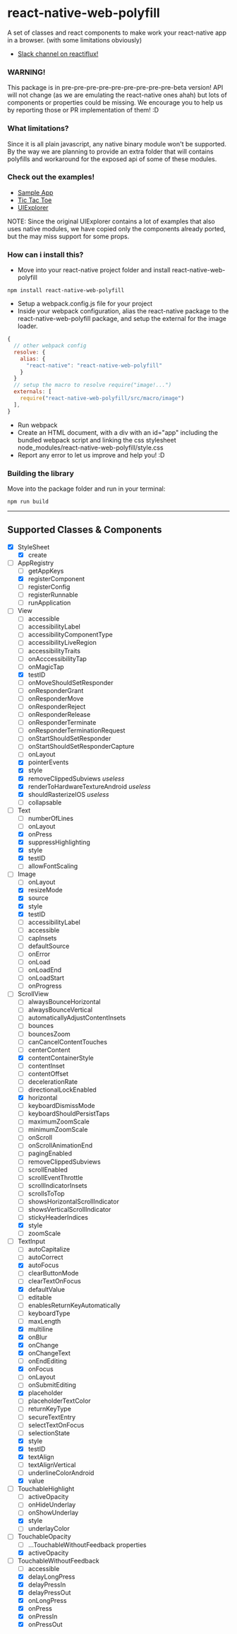 # react-native-web-polyfill
A set of classes and react components to make work your react-native app in a browser. (with some limitations obviously)
 - [Slack channel on reactiflux!](https://reactiflux.slack.com/messages/react-native-for-web/details/)

### WARNING!
This package is in pre-pre-pre-pre-pre-pre-pre-pre-pre-beta version! API will not change (as we are emulating the react-native ones ahah) but lots of components or properties could be missing.
We encourage you to help us by reporting those or PR implementation of them! :D

### What limitations?
Since it is all plain javascript, any native binary module won't be supported.
By the way we are planning to provide an extra folder that will contains polyfills and workaround for the exposed api of some of these modules.

### Check out the examples!
- [Sample App](http://mattiamanzati.github.io/react-native-web-polyfill/examples/SampleApp/)
- [Tic Tac Toe](http://mattiamanzati.github.io/react-native-web-polyfill/examples/TicTacToe/)
- [UIExplorer](http://mattiamanzati.github.io/react-native-web-polyfill/examples/UIExplorer/)

NOTE: Since the original UIExplorer contains a lot of examples that also uses native modules, we have copied only the components already ported, but the may miss support for some props.

### How can i install this?
- Move into your react-native project folder and install react-native-web-polyfill
```
npm install react-native-web-polyfill
```
- Setup a webpack.config.js file for your project
- Inside your webpack configuration, alias the react-native package to the react-native-web-polyfill package, and setup the external for the image loader.
```javascript
{
  // other webpack config
  resolve: {
    alias: {
      "react-native": "react-native-web-polyfill"
    }
  }
  // setup the macro to resolve require("image!...")
  externals: [
    require("react-native-web-polyfill/src/macro/image")
  ],
}
```
- Run webpack
- Create an HTML document, with a div with an id="app" including the bundled webpack script and linking the css stylesheet node_modules/react-native-web-polyfill/style.css
- Report any error to let us improve and help you! :D

### Building the library
Move into the package folder and run in your terminal:
```
npm run build
```

----------
## Supported Classes & Components

 - [X] StyleSheet
   - [X] create

 - [ ] AppRegistry
   - [ ] getAppKeys
   - [X] registerComponent
   - [ ] registerConfig
   - [ ] registerRunnable
   - [ ] runApplication

 - [ ] View
   - [ ] accessible
   - [ ] accessibilityLabel
   - [ ] accessibilityComponentType
   - [ ] accessibilityLiveRegion
   - [ ] accessibilityTraits
   - [ ] onAcccessibilityTap
   - [ ] onMagicTap
   - [X] testID
   - [ ] onMoveShouldSetResponder
   - [ ] onResponderGrant
   - [ ] onResponderMove
   - [ ] onResponderReject
   - [ ] onResponderRelease
   - [ ] onResponderTerminate
   - [ ] onResponderTerminationRequest
   - [ ] onStartShouldSetResponder
   - [ ] onStartShouldSetResponderCapture
   - [ ] onLayout
   - [X] pointerEvents
   - [X] style
   - [X] removeClippedSubviews *useless*
   - [X] renderToHardwareTextureAndroid *useless*
   - [X] shouldRasterizeIOS *useless*
   - [ ] collapsable

 - [ ] Text
   - [ ] numberOfLines
   - [ ] onLayout
   - [X] onPress
   - [X] suppressHighlighting
   - [X] style
   - [X] testID
   - [ ] allowFontScaling

 - [ ] Image
   - [ ] onLayout
   - [X] resizeMode
   - [X] source
   - [X] style
   - [X] testID
   - [ ] accessibilityLabel
   - [ ] accessible
   - [ ] capInsets
   - [ ] defaultSource
   - [ ] onError
   - [ ] onLoad
   - [ ] onLoadEnd
   - [ ] onLoadStart
   - [ ] onProgress

 - [ ] ScrollView
   - [ ] alwaysBounceHorizontal
   - [ ] alwaysBounceVertical
   - [ ] automaticallyAdjustContentInsets
   - [ ] bounces
   - [ ] bouncesZoom
   - [ ] canCancelContentTouches
   - [ ] centerContent
   - [X] contentContainerStyle
   - [ ] contentInset
   - [ ] contentOffset
   - [ ] decelerationRate
   - [ ] directionalLockEnabled
   - [X] horizontal
   - [ ] keyboardDismissMode
   - [ ] keyboardShouldPersistTaps
   - [ ] maximumZoomScale
   - [ ] minimumZoomScale
   - [ ] onScroll
   - [ ] onScrollAnimationEnd
   - [ ] pagingEnabled
   - [ ] removeClippedSubviews
   - [ ] scrollEnabled
   - [ ] scrollEventThrottle
   - [ ] scrollIndicatorInsets
   - [ ] scrollsToTop
   - [ ] showsHorizontalScrollIndicator
   - [ ] showsVerticalScrollIndicator
   - [ ] stickyHeaderIndices
   - [X] style
   - [ ] zoomScale

 - [ ] TextInput
   - [ ] autoCapitalize
   - [ ] autoCorrect
   - [X] autoFocus
   - [ ] clearButtonMode
   - [ ] clearTextOnFocus
   - [X] defaultValue
   - [ ] editable
   - [ ] enablesReturnKeyAutomatically
   - [ ] keyboardType
   - [ ] maxLength
   - [X] multiline
   - [X] onBlur
   - [X] onChange
   - [X] onChangeText
   - [ ] onEndEditing
   - [X] onFocus
   - [ ] onLayout
   - [ ] onSubmitEditing
   - [X] placeholder
   - [ ] placeholderTextColor
   - [ ] returnKeyType
   - [ ] secureTextEntry
   - [ ] selectTextOnFocus
   - [ ] selectionState
   - [X] style
   - [X] testID
   - [X] textAlign
   - [ ] textAlignVertical
   - [ ] underlineColorAndroid
   - [X] value

 - [ ] TouchableHighlight
   - [ ] activeOpacity
   - [ ] onHideUnderlay
   - [ ] onShowUnderlay
   - [X] style
   - [ ] underlayColor

 - [ ] TouchableOpacity
   - [ ] ...TouchableWithoutFeedback properties
   - [X] activeOpacity

 - [ ] TouchableWithoutFeedback
   - [ ] accessible
   - [X] delayLongPress
   - [X] delayPressIn
   - [X] delayPressOut
   - [X] onLongPress
   - [X] onPress
   - [X] onPressIn
   - [X] onPressOut
